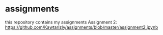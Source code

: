 # assignments
this repository contains my assignments
Assignment 2: https://github.com/Kawtarizly/assignments/blob/master/assignment2.ipynb
